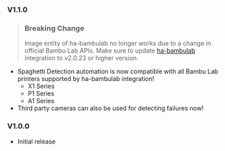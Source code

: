 ### V1.1.0

> ### Breaking Change
> Image entity of ha-bambulab no longer works due to a change in official Bambu Lab APIs. Make sure to update [ha-bambulab](https://github.com/greghesp/ha-bambulab) integration to v2.0.23 or higher version.

- Spaghetti Detection automation is now compatible with all Bambu Lab printers supported by ha-bambulab integration!
  - X1 Series
  - P1 Series
  - A1 Series
- Third party cameras can also be used for detecting failures now!

### V1.0.0
- Initial release